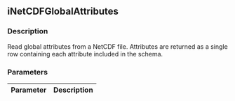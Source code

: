 ## iNetCDFGlobalAttributes

### Description

Read global attributes from a NetCDF file.  Attributes are returned as
a single row containing each attribute included in the schema. 


### Parameters

Parameter | Description
--- | ---

